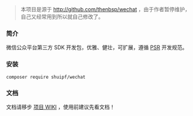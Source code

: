 > 本项目是源于 http://github.com/thenbsp/wechat ，由于作者暂停维护，自己又经常用到所以就自己修改了。

### 简介

微信公众平台第三方 SDK 开发包，优雅、健壮，可扩展，遵循 [PSR](http://www.php-fig.org/) 开发规范。

### 安装

```
composer require shuipf/wechat
```

### 文档

文档请移步 [项目 WIKI](https://www.kancloud.cn/shuipf/wechat) ，使用前建议先看文档！
